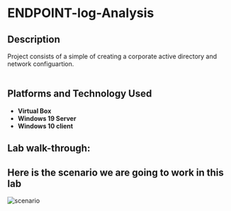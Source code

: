 # ENDPOINT-log-Analysis
<h2>Description</h2>
Project consists of a simple of creating a corporate active directory and network configuartion.<br/>
<br />
<h2>Platforms and Technology Used</h2>

- <b>Virtual Box </b>
-  <b>Windows 19 Server</b>
- <b>Windows 10 client</b>


<h2>Lab walk-through:</h2>

<h2>Here is the scenario we are going to work in this lab</h2>

![scenario](https://github.com/princemilkan/ENDPOINT-log-Analysis/assets/25425389/4d098d7e-af53-4b96-9cb5-395913d81c93)

